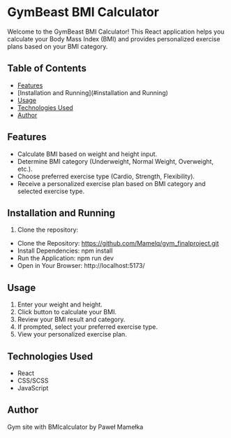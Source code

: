 # GymBeast BMI Calculator

Welcome to the GymBeast BMI Calculator! This React application helps you calculate your Body Mass Index (BMI) and provides personalized exercise plans based on your BMI category.

## Table of Contents

- [Features](#features)
- [Installation and Running](#installation and Running)
- [Usage](#usage)
- [Technologies Used](#technologies-used)
- [Author](#author)

## Features

- Calculate BMI based on weight and height input.
- Determine BMI category (Underweight, Normal Weight, Overweight, etc.).
- Choose preferred exercise type (Cardio, Strength, Flexibility).
- Receive a personalized exercise plan based on BMI category and selected exercise type.

## Installation and Running

1. Clone the repository:

- Clone the Repository: https://github.com/Mamelq/gym_finalproject.git
- Install Dependencies: npm install
- Run the Application: npm run dev
- Open in Your Browser: http://localhost:5173/

## Usage
1. Enter your weight and height.
2. Click button to calculate your BMI.
3. Review your BMI result and category.
4. If prompted, select your preferred exercise type.
5. View your personalized exercise plan.

## Technologies Used

- React
- CSS/SCSS
- JavaScript

## Author

Gym site with BMIcalculator by Paweł Mamełka